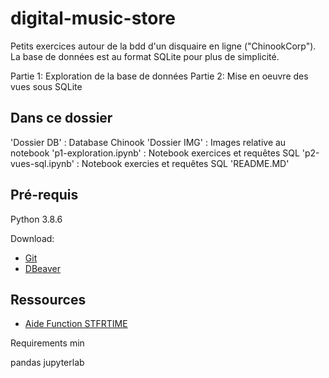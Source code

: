 # digital-music-store

Petits exercices autour de la bdd d'un disquaire en ligne ("ChinookCorp"). La base de données est au format SQLite pour plus de simplicité.  

Partie 1: Exploration de la base de données
Partie 2: Mise en oeuvre des vues sous SQLite

## Dans ce dossier 

'Dossier DB' : Database Chinook
'Dossier IMG' : Images relative au notebook
'p1-exploration.ipynb' : Notebook exercices et requêtes SQL 
'p2-vues-sql.ipynb' : Notebook exercies et requêtes SQL
'README.MD'

## Pré-requis 

Python 3.8.6

Download:
* [Git](https://gitforwindows.org/)
* [DBeaver](https://dbeaver.io/download)


## Ressources

* [Aide Function STFRTIME](https://www.sqlitetutorial.net/sqlite-date-functions/sqlite-strftime-function/)

Requirements min

pandas
jupyterlab